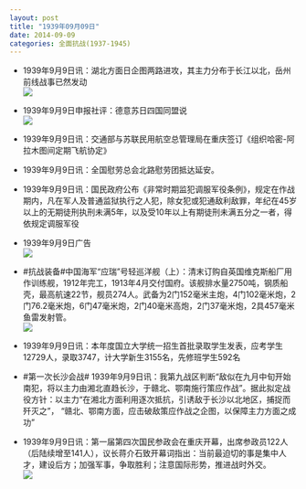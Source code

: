 ```yaml
---
layout: post
title: "1939年09月09日"
date: 2014-09-09
categories: 全面抗战(1937-1945)
---
```


<meta name="referrer" content="no-referrer" />

- 1939年9月9日讯：湖北方面日企图两路进攻，其主力分布于长江以北，岳州前线战事已然发动 <br/><img src="https://ww4.sinaimg.cn/large/aca367d8jw1ek6lfsnn7vj20ie0dtn2g.jpg" />

- 1939年9月9日申报社评：德意苏日四国同盟说 <br/><img src="https://ww2.sinaimg.cn/large/aca367d8jw1ek6jpig45hj20mb0yhwwy.jpg" />

- 1939年9月9日讯：交通部与苏联民用航空总管理局在重庆签订《组织哈密-阿拉木图间定期飞航协定》 

- 1939年9月9日讯：全国慰劳总会北路慰劳团抵达延安。 

- 1939年9月9日讯：国民政府公布《非常时期监犯调服军役条例》，规定在作战期内，凡在军人及普通监狱执行之人犯，除女犯或犯通敌利敌罪，年纪在45岁以上的无期徒刑执刑未满5年，以及受10年以上有期徒刑未满五分之一者，得依规定调服军役 

- 1939年9月9日广告 <br/><img src="https://ww1.sinaimg.cn/large/aca367d8jw1ek62dp5d8zj20kx0han4c.jpg" />

- #抗战装备#中国海军“应瑞”号轻巡洋舰（上）：清末订购自英国维克斯船厂用作训练舰，1912年完工，1913年4月交付国府。该舰排水量2750吨，钢质船壳，最高航速22节，舰员274人。武备为2门152毫米主炮，4门102毫米炮，2门76.2毫米炮，6门47毫米炮，2门40毫米高炮，2门37毫米炮，2具457毫米鱼雷发射管。 <br/><img src="https://ww2.sinaimg.cn/large/aca367d8jw1ek5zrvvkz0j20b40em0u4.jpg" />

- 1939年9月9日讯：本年度国立大学统一招生首批录取学生发表，应考学生12729人，录取3747，计大学新生3155名，先修班学生592名 

- #第一次长沙会战# 1939年9月9日讯：我第九战区判断“敌似在九月中旬开始南犯，将以主力由湘北直趋长沙，于赣北、鄂南施行策应作战”。据此拟定战役方针：以主力“在湘北方面利用逐次抵抗，引诱敌于长沙以北地区，捕捉而歼灭之”， “赣北、鄂南方面，应击破敌策应作战之企图，以保障主力方面之成功” 

- 1939年9月9日讯：第一届第四次国民参政会在重庆开幕，出席参政员122人（后陆续增至141人），议长蒋介石致开幕词指出：当前最迫切的事是集中人才，建设后方；加强军事，争取胜利；注意国际形势，推进战时外交。 <br/><img src="https://ww2.sinaimg.cn/large/aca367d8jw1ek5uur1iq5j207w08c3yj.jpg" />

